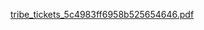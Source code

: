 

[tribe_tickets_5c4983ff6958b525654646.pdf](https://github.com/user-attachments/files/17934344/tribe_tickets_5c4983ff6958b525654646.pdf)

